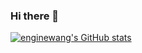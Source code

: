 ### Hi there 👋

<!--
**enginewang/enginewang** is a ✨ _special_ ✨ repository because its `README.md` (this file) appears on your GitHub profile.

Here are some ideas to get you started:

- 🔭 I’m currently working on ...
- 🌱 I’m currently learning ...
- 👯 I’m looking to collaborate on ...
- 🤔 I’m looking for help with ...
- 💬 Ask me about ...
- 📫 How to reach me: ...
- 😄 Pronouns: ...
- ⚡ Fun fact: ...
-->

[![enginewang's GitHub stats](https://github-readme-stats.vercel.app/api?username=enginewang&show_icons=true&theme=radical)](https://github.com/anuraghazra/github-readme-stats)
